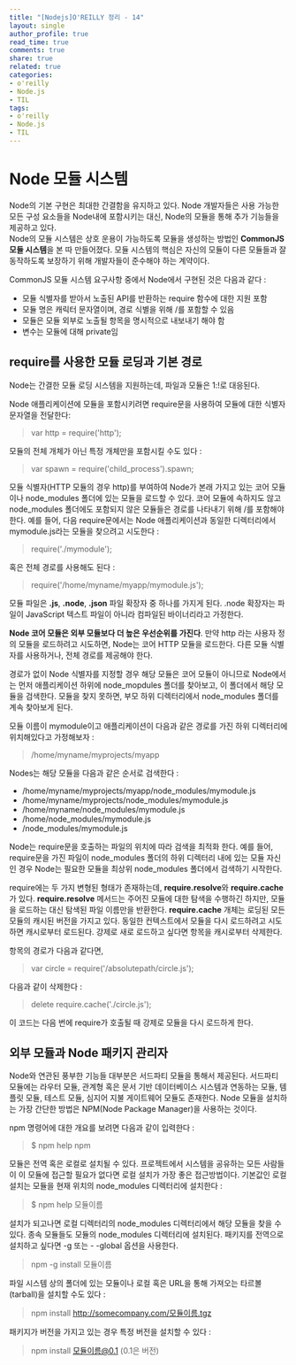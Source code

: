 ```yaml
---
title: "[Nodejs]O'REILLY 정리 - 14"
layout: single
author_profile: true
read_time: true
comments: true
share: true
related: true
categories:
- o'reilly
- Node.js
- TIL
tags:
- o'reilly
- Node.js
- TIL
---
```


# Node 모듈 시스템
Node의 기본 구현은 최대한 간결함을 유지하고 있다. Node 개발자들은 사용 가능한 모든 구성 요소들을 Node내에 포함시키는 대신, Node의 모듈을 통해 추가 기능들을 제공하고 있다.   
Node의 모듈 시스템은 상호 운용이 가능하도록 모듈을 생성하는 방법인 **CommonJS 모듈 시스템**을 본 따 만들어졌다. 모듈 시스템의 핵심은 자신의 모듈이 다른 모듈들과 잘 동작하도록 보장하기 위해 개발자들이 준수해야 하는 계약이다.   

CommonJS 모듈 시스템 요구사항 중에서 Node에서 구현된 것은 다음과 같다 :   
* 모듈 식별자를 받아서 노출된 API를 반환하는 require 함수에 대한 지원 포함
* 모듈 명은 캐릭터 문자열이며, 경로 식별을 위해 /를 포함할 수 있음
* 모듈은 모듈 외부로 노출될 항목을 명시적으로 내보내기 해야 함
* 변수는 모듈에 대해 private임

## require를 사용한 모듈 로딩과 기본 경로
Node는 간결한 모듈 로딩 시스템을 지원하는데, 파일과 모듈은 1:!로 대응된다.   

Node 애플리케이션에 모듈을 포함시키려면 require문을 사용하여 모듈에 대한 식별자 문자열을 전달한다:   

> var http = require('http');   

모듈의 전체 개체가 아닌 특정 개체만을 포함시킬 수도 있다 :   

> var spawn = require('child_process').spawn;   

모듈 식별자(HTTP 모듈의 경우 http)를 부여하여 Node가 본래 가지고 있는 코어 모듈이나 node_modules 폴더에 있는 모듈을 로드할 수 있다. 코어 모듈에 속하지도 않고 node_modules 폴더에도 포함되지 않은 모듈들은 경로를 나타내기 위해 /를 포함해야 한다. 예를 들어, 다음 require문에서는 Node 애플리케이션과 동일한 디렉터리에서 mymodule.js라는 모듈을 찾으려고 시도한다 :   

> require('./mymodule');   

혹은 전체 경로를 사용해도 된다 :   

> require('/home/myname/myapp/mymodule.js');   

모듈 파일은 **.js**, **.node**, **.json** 파일 확장자 중 하나를 가지게 된다. .node 확장자는 파일이 JavaScript 텍스트 파일이 아니라 컴파일된 바이너리라고 가정한다.   

**Node 코어 모듈은 외부 모듈보다 더 높은 우선순위를 가진다**. 만약 http 라는 사용자 정의 모듈을 로드하려고 시도하면, Node는 코어 HTTP 모듈을 로드한다. 다른 모듈 식별자를 사용하거나, 전체 경로를 제공해야 한다.   

경로가 없이 Node 식별자를 지정할 경우 해당 모듈은 코어 모듈이 아니므로 Node에서는 먼저 애플리케이션 하위에 node_mopdules 폴더를 찾아보고, 이 폴더에서 해당 모듈을 검색한다. 모듈을 찾지 못하면, 부모 하위 디렉터리에서 node_modules 폴더를 계속 찾아보게 된다.   

모듈 이름이 mymodule이고 애플리케이션이 다음과 같은 경로를 가진 하위 디렉터리에 위치해있다고 가정해보자 :    

> /home/myname/myprojects/myapp   

Nodes는 해당 모듈을 다음과 같은 순서로 검색한다 :   

* /home/myname/myprojects/myapp/node_modules/mymodule.js   
* /home/myname/myprojects/node_modules/mymodule.js   
* /home/myname/node_modules/mymodule.js   
* /home/node_modules/mymodule.js   
* /node_modules/mymodule.js   

Node는 require문을 호출하는 파일의 위치에 따라 검색을 최적화 한다. 예를 들어, require문을 가진 파일이 node_modules 폴더의 하위 디렉터리 내에 있는 모듈 자신인 경우 Node는 필요한 모듈을 최상위 node_modules 폴더에서 검색하기 시작한다.   

require에는 두 가지 변형된 형태가 존재하는데, **require.resolve**와 **require.cache**가 있다.  **require.resolve** 메서드는 주어진 모듈에 대한 탐색을 수행하긴 하지만, 모듈을 로드하는 대신 탐색된 파일 이름만을 반환한다. **require.cache** 개체는 로딩된 모든 모듈의 캐시된 버전을 가지고 있다. 동일한 컨텍스트에서 모듈을 다시 로드하려고 시도하면 캐시로부터 로드된다. 강제로 새로 로드하고 싶다면 항목을 캐시로부터 삭제한다.   

항목의 경로가 다음과 같다면,   

> var circle = require('/absolutepath/circle.js');    

다음과 같이 삭제한다 :   

> delete require.cache('./circle.js');   

이 코드는 다음 번에 require가 호출될 때 강제로 모듈을 다시 로드하게 한다.

## 외부 모듈과 Node 패키지 관리자
Node와 연관된 풍부한 기능들 대부분은 서드파티 모듈을 통해서 제공된다. 서드파티 모듈에는 라우터 모듈, 관계형 혹은 문서 기반 데이터베이스 시스템과 연동하는 모듈, 템플릿 모듈, 테스트 모듈, 심지어 지불 게이트웨어 모듈도 존재한다.   Node 모듈을 설치하는 가장 간단한 방법은 NPM(Node Package Manager)을 사용하는 것이다.    

npm 명령어에 대한 개요를  보려면 다음과 같이 입력한다 :   

> $ npm help npm   

모듈은 전역 혹은 로컬로 설치될 수 있다. 프로젝트에서 시스템을 공유하는 모든 사람들이 이 모듈에 접근할 필요가 없다면 로컬 설치가 가장 좋은 접근방법이다. 기본값인 로컬 설치는 모듈을 현재 위치의 node_modules 디렉터리에 설치한다 :   

> $ npm help 모듈이름   

설치가 되고나면 로컬 디렉터리의 node_modules 디렉터리에서 해당 모듈을 찾을 수 있다. 종속 모듈들도 모듈의 node_modules 디렉터리에 설치된다. 패키지를 전역으로 설치하고 싶다면 -g 또는 - -global 옵션을 사용한다.   
 
> npm -g install 모듈이름

파일 시스템 상의 폴더에 있는 모듈이나 로컬 혹은 URL을 통해 가져오는 타르볼(tarball)을 설치할 수도 있다 :    

> npm install http://somecompany.com/모듈이름.tgz   

패키지가 버전을 가지고 있는 경우 특정 버전을 설치할 수 있다 :   

> npm install 모듈이름@0.1 (0.1은 버전)